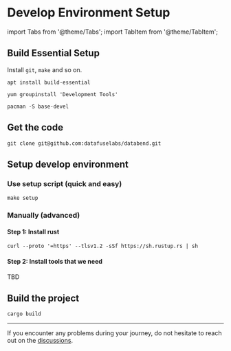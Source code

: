 # Develop Environment Setup

import Tabs from '@theme/Tabs';
import TabItem from '@theme/TabItem';

## Build Essential Setup

Install `git`, `make` and so on.

<Tabs>
<TabItem value="apt">

```shell
apt install build-essential
```
</TabItem>

<TabItem value="yum/dnf">

```shell
yum groupinstall 'Development Tools'
```
</TabItem>

<TabItem value="pacman">

```shell
pacman -S base-devel
```
</TabItem>
</Tabs>

## Get the code

```shell
git clone git@github.com:datafuselabs/databend.git
```

## Setup develop environment

### Use setup script (quick and easy)

```shell
make setup
```

### Manually (advanced)

#### Step 1: Install rust

```shell
curl --proto '=https' --tlsv1.2 -sSf https://sh.rustup.rs | sh
```

#### Step 2: Install tools that we need

TBD

## Build the project

```shell
cargo build
```

---

If you encounter any problems during your journey, do not hesitate to reach out on the [discussions](https://github.com/datafuselabs/databend/discussions/categories/q-a).
